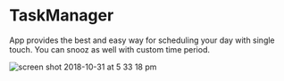 # TaskManager
App provides the best and easy way for scheduling your day with single touch. You can snooz as well with custom time period.



![screen shot 2018-10-31 at 5 33 18 pm](https://user-images.githubusercontent.com/16849127/47786866-20503c80-dd33-11e8-9c79-23c75cee996c.png)
